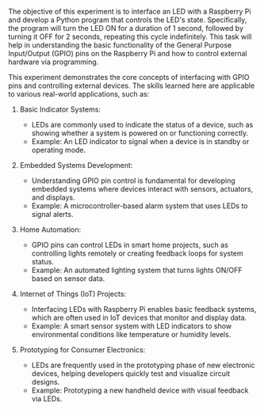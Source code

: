 
The objective of this experiment is to interface an LED with a Raspberry Pi and develop a Python program that controls the LED's state. Specifically, the program will turn the LED ON for a duration of 1 second, followed by turning it OFF for 2 seconds, repeating this cycle indefinitely. This task will help in understanding the basic functionality of the General Purpose Input/Output (GPIO) pins on the Raspberry Pi and how to control external hardware via programming.

<!-- 
##### Applications of GPIO-Controlled LED Projects -->

This experiment demonstrates the core concepts of interfacing with GPIO pins and controlling external devices. The skills learned here are applicable to various real-world applications, such as:

1. Basic Indicator Systems:
   - LEDs are commonly used to indicate the status of a device, such as showing whether a system is powered on or functioning correctly.
   - Example: An LED indicator to signal when a device is in standby or operating mode.

2. Embedded Systems Development:
   - Understanding GPIO pin control is fundamental for developing embedded systems where devices interact with sensors, actuators, and displays.
   - Example: A microcontroller-based alarm system that uses LEDs to signal alerts.

3. Home Automation:
   - GPIO pins can control LEDs in smart home projects, such as controlling lights remotely or creating feedback loops for system status.
   - Example: An automated lighting system that turns lights ON/OFF based on sensor data.

4. Internet of Things (IoT) Projects:
   - Interfacing LEDs with Raspberry Pi enables basic feedback systems, which are often used in IoT devices that monitor and display data.
   - Example: A smart sensor system with LED indicators to show environmental conditions like temperature or humidity levels.

5. Prototyping for Consumer Electronics:
   - LEDs are frequently used in the prototyping phase of new electronic devices, helping developers quickly test and visualize circuit designs.
   - Example: Prototyping a new handheld device with visual feedback via LEDs.

